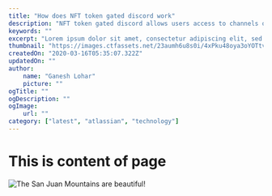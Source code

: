 ```yaml
---
title: "How does NFT token gated discord work"
description: "NFT token gated discord allows users access to channels on the discord server based on the NFT collection users own in their cryptocurrency wallet. The assigning of roles within the channel can also be assigned based on the NFT collection"
keywords: ""
excerpt: "Lorem ipsum dolor sit amet, consectetur adipiscing elit, sed do eiusmod tempor incididunt ut labore et dolore magna aliqua. Praesent elementum facilisis leo vel fringilla est ullamcorper eget. At imperdiet dui accumsan sit amet nulla facilities morbi tempus."
thumbnail: "https://images.ctfassets.net/23aumh6u8s0i/4xPku48oya3oYOTtvo25ar/e2669c2023e89c0bbe3432969a0c6426/actions-header"
createdOn: "2020-03-16T05:35:07.322Z"
updatedOn: ""
author:
    name: "Ganesh Lohar"
    picture: ""
ogTitle: ""
ogDescription: ""
ogImage:
    url: ""
category: ["latest", "atlassian", "technology"]
---
```


# This is content of page

![The San Juan Mountains are beautiful!](https://mdg.imgix.net/assets/images/san-juan-mountains.jpg?auto=format&fit=clip&q=40&w=1080)
